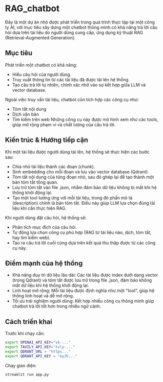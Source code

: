 # RAG_chatbot

Đây là một dự án nhỏ được phát triển trong quá trình thực tập tại một công ty AI, với mục tiêu xây dựng một chatbot thông minh có khả năng trả lời câu hỏi dựa trên tài liệu do người dùng cung cấp, ứng dụng kỹ thuật RAG (Retrieval-Augmented Generation).


## Mục tiêu

Phát triển một chatbot có khả năng:
  - Hiểu câu hỏi của người dùng.
  - Truy xuất thông tin từ các tài liệu đã được tải lên hệ thống.
  - Tạo câu trả lời tự nhiên, chính xác nhờ vào sự kết hợp giữa LLM và vector database.

Ngoài việc truy vấn tài liệu, chatbot còn tích hợp các công cụ như:
  - Tóm tắt nội dung
  - Dịch văn bản
  - Tìm kiếm trên web
Những công cụ này được mô hình xem như các tools, giúp mở rộng phạm vi và chất lượng của câu trả lời.

## Kiến trúc & Hướng tiếp cận
Khi một tài liệu được người dùng tải lên, hệ thống sẽ thực hiện các bước sau:
  - Chia nhỏ tài liệu thành các đoạn (chunk).
  - Sinh embedding cho mỗi đoạn và lưu vào vector database (Qdrant).
  - Tóm tắt nội dung của từng đoạn nhỏ, sau đó ghép lại để tạo thành một bản tóm tắt tổng quan.
  - Lưu trữ tóm tắt vào file .json, nhằm đảm bảo dữ liệu không bị mất khi hệ thống khởi động lại.
  - Tạo một tool tương ứng với mỗi tài liệu, trong đó phần mô tả (description) chính là bản tóm tắt. Điều này giúp LLM lựa chọn đúng tài liệu khi cần thực hiện RAG.

Khi người dùng đặt câu hỏi, hệ thống sẽ:
  - Phân tích mục đích của câu hỏi.
  - Tự động lựa chọn công cụ phù hợp (RAG từ tài liệu nào, dịch, tóm tắt, hay tìm kiếm web).
  - Tạo ra câu trả lời cuối cùng dựa trên kết quả thu thập được từ các công cụ này.

## Điểm mạnh của hệ thống
- Khả năng duy trì dữ liệu lâu dài: Các tài liệu được index dưới dạng vector (trong Qdrant) và tóm tắt được lưu trữ trong file .json, đảm bảo không mất dữ liệu khi hệ thống khởi động lại.
- Linh hoạt mở rộng: Mỗi tài liệu được định nghĩa như một "tool", giúp hệ thống linh hoạt và dễ mở rộng.
- Tối ưu trải nghiệm người dùng: Kết hợp nhiều công cụ thông minh giúp chatbot trả lời tốt hơn trong nhiều ngữ cảnh.

## Cách triển khai

Trước khi chạy cần:

```bash
export OPENAI_API_KEY="sk-..."
export TAVILY_API_KEY="tvly-..."
export QDRANT_URL = "https..."
export QDRANT_API_KEY = "eyJh..."
```

Chạy giao diện:

```bash
streamlit run app.py
```
